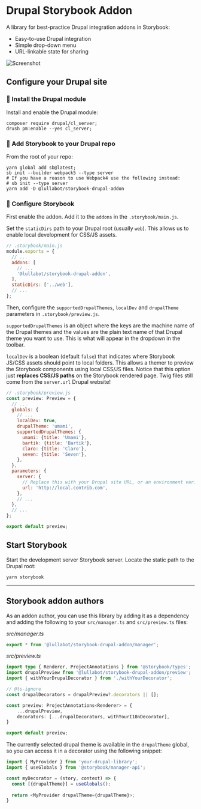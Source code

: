 # Drupal Storybook Addon

A library for best-practice Drupal integration addons in Storybook:

- Easy-to-use Drupal integration
- Simple drop-down menu
- URL-linkable state for sharing

![Screenshot](./assets/screenshot.png)

## Configure your Drupal site

### 🌳 Install the Drupal module

Install and enable the Drupal module:

```console
composer require drupal/cl_server;
drush pm:enable --yes cl_server;
```

### 🌴 Add Storybook to your Drupal repo

From the root of your repo:

```console
yarn global add sb@latest;
sb init --builder webpack5 --type server
# If you have a reason to use Webpack4 use the following instead:
# sb init --type server
yarn add -D @lullabot/storybook-drupal-addon
```

### 🌵 Configure Storybook

First enable the addon. Add it to the `addons` in the `.storybook/main.js`.

Set the `staticDirs` path to your Drupal root (usually `web`). This allows us to enable local development for CSS/JS assets.

```javascript
// .storybook/main.js
module.exports = {
  // ...
  addons: [
    // ...
    '@lullabot/storybook-drupal-addon',
  ],
  staticDirs: ['../web'],
  // ...
};
```

Then, configure the `supportedDrupalThemes`, `localDev` and `drupalTheme` parameters in `.storybook/preview.js`.

`supportedDrupalThemes` is an object where the keys are the machine name of the Drupal themes and the values are the plain text name of that Drupal theme you want to use. This is what will appear in the dropdown in the toolbar.

`localDev` is a boolean (default `false`) that indicates where Storybook JS/CSS assets should point to local folders. This allows a themer to preview the Storybook components using local CSS/JS files. Notice that this option just **replaces CSS/JS paths** on the Storybook rendered page. Twig files still come from the `server.url` Drupal website!

```javascript
// .storybook/preview.js
const preview: Preview = {
  // ...
  globals: {
    // ...
    localDev: true,
    drupalTheme: 'umami',
    supportedDrupalThemes: {
      umami: {title: 'Umami'},
      bartik: {title: 'Bartik'},
      claro: {title: 'Claro'},
      seven: {title: 'Seven'},
    },
  },
  parameters: {
    server: {
      // Replace this with your Drupal site URL, or an environment variable.
      url: 'http://local.contrib.com',
    },
    // ...
  },
  // ...
};

export default preview;
```

## Start Storybook

Start the development server Storybook server. Locate the static path to the Drupal root:

```console
yarn storybook
```

---

## Storybook addon authors

As an addon author, you can use this library by adding it as a dependency and adding the following to your `src/manager.ts` and `src/preview.ts` files:

*src/manager.ts*
```typescript
export * from '@lullabot/storybook-drupal-addon/manager';
```

*src/preview.ts*
```typescript
import type { Renderer, ProjectAnnotations } from '@storybook/types';
import drupalPreview from '@lullabot/storybook-drupal-addon/preview';
import { withYourDrupalDecorator } from './withYourDecorator';

// @ts-ignore
const drupalDecorators = drupalPreview?.decorators || [];

const preview: ProjectAnnotations<Renderer> = {
    ...drupalPreview,
    decorators: [...drupalDecorators, withYourI18nDecorator],
}

export default preview;
```

The currently selected drupal theme is available in the `drupalTheme` global, so you can access it in a decorator using the following snippet:

```typescript
import { MyProvider } from 'your-drupal-library';
import { useGlobals } from '@storybook/manager-api';

const myDecorator = (story, context) => {
  const [{drupalTheme}] = useGlobals();
  
  return <MyProvider drupalTheme={drupalTheme}>;
}
```
